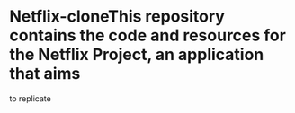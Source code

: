 # Netflix-cloneThis repository contains the code and resources for the Netflix Project, an application that aims
to replicate 


